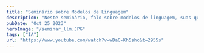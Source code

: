 ```yaml
---
title: "Seminário sobre Modelos de Linguagem"
description: "Neste seminário, falo sobre modelos de linguagem, suas qualidade, limitações e riscos."
pubDate: "Oct 25 2023"
heroImage: "/seminar_llm.JPG"
tags: ["IA"]
url: "https://www.youtube.com/watch?v=wDaG-Kh5shc&t=2955s"
---
```

